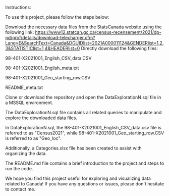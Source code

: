 Instructions:

To use this project, please follow the steps below:

Download the necessary data files from the StatsCanada website using the following link:
https://www12.statcan.gc.ca/census-recensement/2021/dp-pd/prof/details/download-telecharger.cfm?Lang=E&SearchText=Canada&DGUIDlist=2021A000011124&GENDERlist=1,2,3&STATISTIClist=1,4&HEADERlist=0
Directly download the following files:

98-401-X2021001_English_CSV_data.CSV

98-401-X2021001_English_meta.txt

98-401-X2021001_Geo_starting_row.CSV

README_meta.txt

Clone or download the repository and open the DataExplorationN.sql file in a MSSQL environment.

The DataExplorationN.sql file contains all related queries to manipulate and explore the downloaded data files.

In DataExplorationN.sql, the 98-401-X2021001_English_CSV_data.csv file is referred to as "Census2021", while 98-401-X2021001_Geo_starting_row.CSV is referred to as "Geo_loc".

Additionally, a Categories.xlsx file has been created to assist with organizing the data.

The README.md file contains a brief introduction to the project and steps to run the code.

We hope you find this project useful for exploring and visualizing data related to Canada! If you have any questions or issues, please don't hesitate to contact me.
